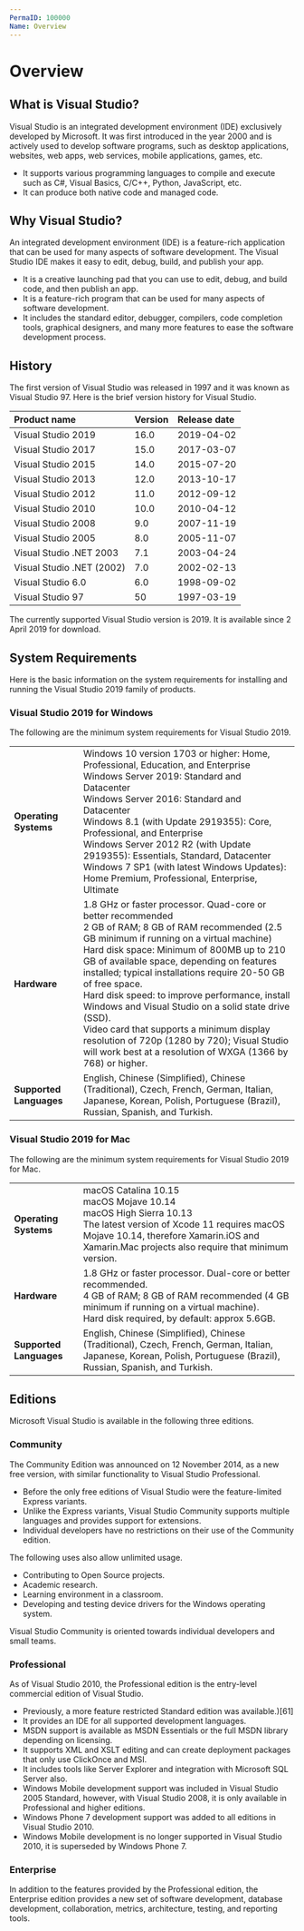```yaml
---
PermaID: 100000
Name: Overview
---
```


# Overview

## What is Visual Studio?

Visual Studio is an integrated development environment (IDE) exclusively developed by Microsoft. It was first introduced in the year 2000 and is actively used to develop software programs, such as desktop applications, websites, web apps, web services, mobile applications, games, etc.

 - It supports various programming languages to compile and execute such as C#, Visual Basics, C/C++, Python, JavaScript, etc.
 - It can produce both native code and managed code.

## Why Visual Studio?

An integrated development environment (IDE) is a feature-rich application that can be used for many aspects of software development. The Visual Studio IDE makes it easy to edit, debug, build, and publish your app.

 - It is a creative launching pad that you can use to edit, debug, and build code, and then publish an app. 
 - It is a feature-rich program that can be used for many aspects of software development. 
 - It includes the standard editor, debugger, compilers, code completion tools, graphical designers, and many more features to ease the software development process.

## History

The first version of Visual Studio was released in 1997 and it was known as Visual Studio 97. Here is the brief version history for Visual Studio.

| Product name            | Version | Release date |
|:------------------------|:--------|:-------------|
|Visual Studio 2019       | 16.0    | 2019-04-02   |
|Visual Studio 2017       | 15.0	| 2017-03-07   |
|Visual Studio 2015       | 14.0	| 2015-07-20   |
|Visual Studio 2013       | 12.0	| 2013-10-17   |
|Visual Studio 2012       | 11.0	| 2012-09-12   |
|Visual Studio 2010       | 10.0	| 2010-04-12   |
|Visual Studio 2008       | 9.0	    | 2007-11-19   |
|Visual Studio 2005       | 8.0	    | 2005-11-07   |
|Visual Studio .NET 2003  | 7.1	    | 2003-04-24   |
|Visual Studio .NET (2002)| 7.0	    | 2002-02-13   |
|Visual Studio 6.0        | 6.0	    | 1998-09-02   |
|Visual Studio 97         | 50      | 1997-03-19   |

The currently supported Visual Studio version is 2019. It is available since 2 April 2019 for download.

## System Requirements

Here is the basic information on the system requirements for installing and running the Visual Studio 2019 family of products.

### Visual Studio 2019 for Windows

The following are the minimum system requirements for Visual Studio 2019.

<table>
<tr>
    <td><b>Operating Systems</b></td>
    <td>Windows 10 version 1703 or higher: Home, Professional, Education, and Enterprise <br> Windows Server 2019: Standard and Datacenter <br> Windows Server 2016: Standard and Datacenter <br> Windows 8.1 (with Update 2919355): Core, Professional, and Enterprise <br> Windows Server 2012 R2 (with Update 2919355): Essentials, Standard, Datacenter <br> Windows 7 SP1 (with latest Windows Updates): Home Premium, Professional, Enterprise, Ultimate</td>
</tr>
<tr>
    <td><b>Hardware</b></td>
    <td>1.8 GHz or faster processor. Quad-core or better recommended <br> 2 GB of RAM; 8 GB of RAM recommended (2.5 GB minimum if running on a virtual machine) <br> Hard disk space: Minimum of 800MB up to 210 GB of available space, depending on features installed; typical installations require 20-50 GB of free space. <br> Hard disk speed: to improve performance, install Windows and Visual Studio on a solid state drive (SSD). <br> Video card that supports a minimum display resolution of 720p (1280 by 720); Visual Studio will work best at a resolution of WXGA (1366 by 768) or higher.</td>
</tr>
<tr>
    <td><b>Supported Languages</b></td>
    <td>English, Chinese (Simplified), Chinese (Traditional), Czech, French, German, Italian, Japanese, Korean, Polish, Portuguese (Brazil), Russian, Spanish, and Turkish.</td>
</tr>
</table>


### Visual Studio 2019 for Mac

The following are the minimum system requirements for Visual Studio 2019 for Mac.

<table>
<tr>
    <td><b>Operating Systems</b></td>
    <td>macOS Catalina 10.15 <br> macOS Mojave 10.14 <br> macOS High Sierra 10.13 <br> The latest version of Xcode 11 requires macOS Mojave 10.14, therefore Xamarin.iOS and Xamarin.Mac projects also require that minimum version. </td>
</tr>
<tr>
    <td><b>Hardware</b></td>
    <td>1.8 GHz or faster processor. Dual-core or better recommended. <br> 4 GB of RAM; 8 GB of RAM recommended (4 GB minimum if running on a virtual machine). <br> Hard disk required, by default: approx 5.6GB.</td>
</tr>
<tr>
    <td><b>Supported Languages</b></td>
    <td>English, Chinese (Simplified), Chinese (Traditional), Czech, French, German, Italian, Japanese, Korean, Polish, Portuguese (Brazil), Russian, Spanish, and Turkish.</td>
</tr>
</table>

## Editions

Microsoft Visual Studio is available in the following three editions.

### Community

The Community Edition was announced on 12 November 2014, as a new free version, with similar functionality to Visual Studio Professional. 

 - Before the only free editions of Visual Studio were the feature-limited Express variants. 
 - Unlike the Express variants, Visual Studio Community supports multiple languages and provides support for extensions. 
 - Individual developers have no restrictions on their use of the Community edition. 

The following uses also allow unlimited usage.

 - Contributing to Open Source projects.
 - Academic research.
 - Learning environment in a classroom.
 - Developing and testing device drivers for the Windows operating system. 

Visual Studio Community is oriented towards individual developers and small teams.

### Professional

As of Visual Studio 2010, the Professional edition is the entry-level commercial edition of Visual Studio. 

 - Previously, a more feature restricted Standard edition was available.)[61] 
 - It provides an IDE for all supported development languages. 
 - MSDN support is available as MSDN Essentials or the full MSDN library depending on licensing. 
 - It supports XML and XSLT editing and can create deployment packages that only use ClickOnce and MSI. 
 - It includes tools like Server Explorer and integration with Microsoft SQL Server also. 
 - Windows Mobile development support was included in Visual Studio 2005 Standard, however, with Visual Studio 2008, it is only available in Professional and higher editions. 
 - Windows Phone 7 development support was added to all editions in Visual Studio 2010. 
 - Windows Mobile development is no longer supported in Visual Studio 2010, it is superseded by Windows Phone 7.

### Enterprise

In addition to the features provided by the Professional edition, the Enterprise edition provides a new set of software development, database development, collaboration, metrics, architecture, testing, and reporting tools.
